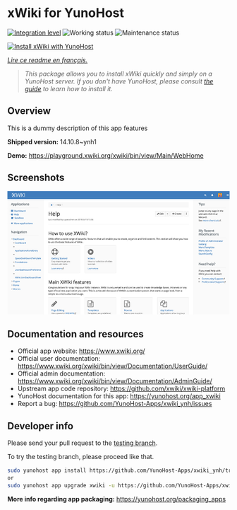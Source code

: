 <!--
N.B.: This README was automatically generated by https://github.com/YunoHost/apps/tree/master/tools/README-generator
It shall NOT be edited by hand.
-->

# xWiki for YunoHost

[![Integration level](https://dash.yunohost.org/integration/xwiki.svg)](https://dash.yunohost.org/appci/app/xwiki) ![Working status](https://ci-apps.yunohost.org/ci/badges/xwiki.status.svg) ![Maintenance status](https://ci-apps.yunohost.org/ci/badges/xwiki.maintain.svg)

[![Install xWiki with YunoHost](https://install-app.yunohost.org/install-with-yunohost.svg)](https://install-app.yunohost.org/?app=xwiki)

*[Lire ce readme en français.](./README_fr.md)*

> *This package allows you to install xWiki quickly and simply on a YunoHost server.
If you don't have YunoHost, please consult [the guide](https://yunohost.org/#/install) to learn how to install it.*

## Overview

This is a dummy description of this app features


**Shipped version:** 14.10.8~ynh1

**Demo:** https://playground.xwiki.org/xwiki/bin/view/Main/WebHome

## Screenshots

![Screenshot of xWiki](./doc/screenshots/XWiki-standard-help.jpg)

## Documentation and resources

* Official app website: <https://www.xwiki.org/>
* Official user documentation: <https://www.xwiki.org/xwiki/bin/view/Documentation/UserGuide/>
* Official admin documentation: <https://www.xwiki.org/xwiki/bin/view/Documentation/AdminGuide/>
* Upstream app code repository: <https://github.com/xwiki/xwiki-platform>
* YunoHost documentation for this app: <https://yunohost.org/app_xwiki>
* Report a bug: <https://github.com/YunoHost-Apps/xwiki_ynh/issues>

## Developer info

Please send your pull request to the [testing branch](https://github.com/YunoHost-Apps/xwiki_ynh/tree/testing).

To try the testing branch, please proceed like that.

``` bash
sudo yunohost app install https://github.com/YunoHost-Apps/xwiki_ynh/tree/testing --debug
or
sudo yunohost app upgrade xwiki -u https://github.com/YunoHost-Apps/xwiki_ynh/tree/testing --debug
```

**More info regarding app packaging:** <https://yunohost.org/packaging_apps>
